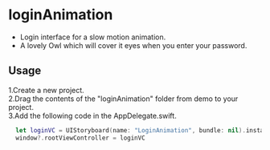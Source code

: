 # loginAnimation

* Login interface for a slow motion animation.<br>
* A lovely Owl which will cover it eyes when you enter your password.

## Usage

1.Create a new project.<br>
2.Drag the contents of the "loginAnimation" folder from demo to your project.<br>
3.Add the following code in the AppDelegate.swift.

```Swift
  let loginVC = UIStoryboard(name: "LoginAnimation", bundle: nil).instantiateInitialViewController()
  window?.rootViewController = loginVC
```
